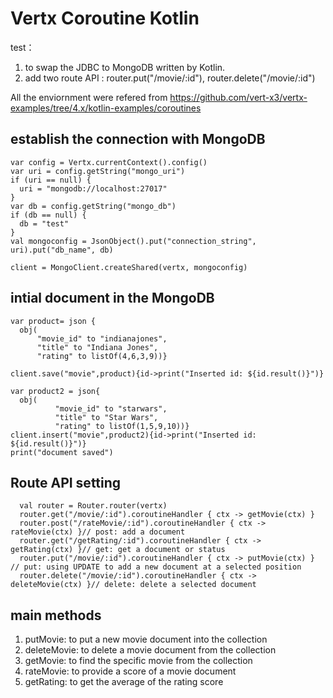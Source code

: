 # Vertx Coroutine Kotlin


test：
1. to swap the JDBC to MongoDB written by Kotlin.
2. add two route API : router.put("/movie/:id"), router.delete("/movie/:id")

All the enviornment were refered from https://github.com/vert-x3/vertx-examples/tree/4.x/kotlin-examples/coroutines

## establish the connection with MongoDB 

    var config = Vertx.currentContext().config()
    var uri = config.getString("mongo_uri")
    if (uri == null) {
      uri = "mongodb://localhost:27017"
    }
    var db = config.getString("mongo_db")
    if (db == null) {
      db = "test"
    }
    val mongoconfig = JsonObject().put("connection_string", uri).put("db_name", db)

    client = MongoClient.createShared(vertx, mongoconfig)

## intial document in the MongoDB

    var product= json {
      obj(
          "movie_id" to "indianajones",
          "title" to "Indiana Jones",
          "rating" to listOf(4,6,3,9))}

    client.save("movie",product){id->print("Inserted id: ${id.result()}")}

    var product2 = json{
      obj(
              "movie_id" to "starwars",
              "title" to "Star Wars",
              "rating" to listOf(1,5,9,10))}
    client.insert("movie",product2){id->print("Inserted id: ${id.result()}")}
    print("document saved")

## Route API setting

      val router = Router.router(vertx)
      router.get("/movie/:id").coroutineHandler { ctx -> getMovie(ctx) }
      router.post("/rateMovie/:id").coroutineHandler { ctx -> rateMovie(ctx) }// post: add a document
      router.get("/getRating/:id").coroutineHandler { ctx -> getRating(ctx) }// get: get a document or status
      router.put("/movie/:id").coroutineHandler { ctx -> putMovie(ctx) } // put: using UPDATE to add a new document at a selected position
      router.delete("/movie/:id").coroutineHandler { ctx -> deleteMovie(ctx) }// delete: delete a selected document

## main methods

1. putMovie: to put a new movie document into the collection
2. deleteMovie: to delete a movie document from the collection
3. getMovie: to find the specific movie from the collection
4. rateMovie: to provide a score of a movie document
5. getRating: to get the average of the rating score
